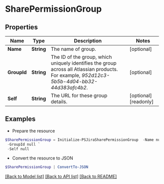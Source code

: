 # SharePermissionGroup
## Properties

Name | Type | Description | Notes
------------ | ------------- | ------------- | -------------
**Name** | **String** | The name of group. | [optional] 
**GroupId** | **String** | The ID of the group, which uniquely identifies the group across all Atlassian products. For example, *952d12c3-5b5b-4d04-bb32-44d383afc4b2*. | [optional] 
**Self** | **String** | The URL for these group details. | [optional] [readonly] 

## Examples

- Prepare the resource
```powershell
$SharePermissionGroup = Initialize-PSJiraSharePermissionGroup  -Name null `
 -GroupId null `
 -Self null
```

- Convert the resource to JSON
```powershell
$SharePermissionGroup | ConvertTo-JSON
```

[[Back to Model list]](../README.md#documentation-for-models) [[Back to API list]](../README.md#documentation-for-api-endpoints) [[Back to README]](../README.md)

